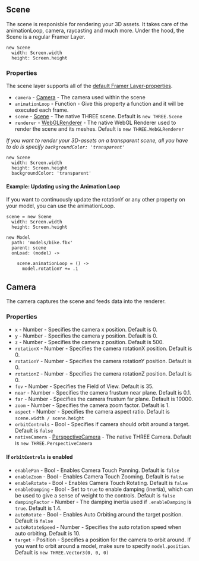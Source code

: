 ## Scene
The scene is responisble for rendering your 3D assets. It takes care of the animationLoop, camera, raycasting and much more.
Under the hood, the Scene is a regular Framer Layer.

```
new Scene
  width: Screen.width
  height: Screen.height
```

### Properties
The scene layer supports all of the <a href="https://framer.com/docs/#layer.layer">default Framer Layer-properties</a>.
- `camera` - <a href="#camera">Camera</a> - The camera used within the scene
- `animationLoop` - Function - Give this property a function and it will be executed each frame.
- `scene` - <a href="https://threejs.org/docs/#api/scenes/Scene">Scene</a> - The native THREE scene. Default is `new THREE.Scene`
- `renderer` - <a href="https://threejs.org/docs/#api/renderers/WebGLRenderer">WebGLRenderer</a> - The native WebGL Renderer used to render the scene and its meshes. Default is `new THREE.WebGLRenderer`

_If you want to render your 3D-assets on a transparent scene, all you have to do is specify `backgroundColor: 'transparent'`_

```
new Scene
  width: Screen.width
  height: Screen.height
  backgroundColor: 'transparent'
```

#### Example: Updating using the Animation Loop
If you want to continuously update the rotationY or any other property on your model, you can use the animationLoop.

```
scene = new Scene
  width: Screen.width
  height: Screen.height

new Model
  path: 'models/bike.fbx'
  parent: scene
  onLoad: (model) ->
    
    scene.animationLoop = () ->
      model.rotationY += .1
```

## Camera
The camera captures the scene and feeds data into the renderer.

### Properties
- `x` - Number - Specifies the camera x position. Default is 0.
- `y` - Number - Specifies the camera y position. Default is 0.
- `z` - Number - Specifies the camera z position. Default is 500.
- `rotationX` - Number - Specifies the camera rotationX position. Default is 0.
- `rotationY` - Number - Specifies the camera rotationY position. Default is 0.
- `rotationZ` - Number - Specifies the camera rotationZ position. Default is 0.
- `fov` - Number - Specifies the Field of View. Default is 35.
- `near` - Number - Specifies the camera frustum near plane. Default is 0.1.
- `far` - Number - Specifies the camera frustum far plane. Default is 10000.
- `zoom` - Number - Specifies the camera zoom factor. Default is 1.
- `aspect` - Number - Specifies the camera aspect ratio. Default is `scene.width / scene.height`
- `orbitControls` - Bool - Specifies if camera should orbit around a target. Default is `false`
- `nativeCamera` - <a href="https://threejs.org/docs/#api/cameras/PerspectiveCamera">PerspectiveCamera</a> - The native THREE Camera. Default is `new THREE.PerspectiveCamera` 
#### If `orbitControls` is enabled
- `enablePan` - Bool - Enables Camera Touch Panning. Default is `false`
- `enableZoom` - Bool - Enables Camera Touch Zooming. Default is `false`
- `enableRotate` - Bool - Enables Camera Touch Rotating. Default is `false`
- `enableDamping` - Bool - Set to `true` to enable damping (inertia), which can be used to give a sense of weight to the controls. Default is `false`
- `dampingFactor` - Number - The damping inertia used if `.enableDamping` is `true`. Default is 1.4.
- `autoRotate` - Bool - Enables Auto Orbiting around the target position. Default is `false`
- `autoRotateSpeed` - Number - Specifies the auto rotation speed when auto orbiting. Default is 10.
- `target` - Position - Specifies a position for the camera to orbit around. If you want to orbit around a model, make sure to specify `model.position`. Default is `new THREE.Vector3(0, 0, 0)`
